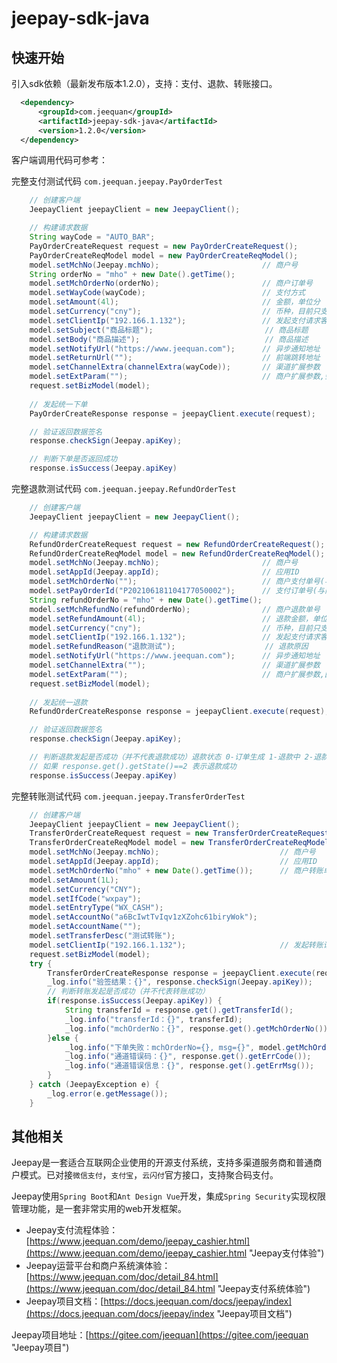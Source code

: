 # jeepay-sdk-java

## 快速开始

引入sdk依赖（最新发布版本1.2.0），支持：支付、退款、转账接口。

```xml
  <dependency>
      <groupId>com.jeequan</groupId>
      <artifactId>jeepay-sdk-java</artifactId>
      <version>1.2.0</version>
  </dependency>
```

客户端调用代码可参考：

完整支付测试代码 `com.jeequan.jeepay.PayOrderTest`

```java
    // 创建客户端
    JeepayClient jeepayClient = new JeepayClient();

    // 构建请求数据
    String wayCode = "AUTO_BAR";
    PayOrderCreateRequest request = new PayOrderCreateRequest();
    PayOrderCreateReqModel model = new PayOrderCreateReqModel();
    model.setMchNo(Jeepay.mchNo);                       // 商户号
    String orderNo = "mho" + new Date().getTime();
    model.setMchOrderNo(orderNo);                       // 商户订单号
    model.setWayCode(wayCode);                          // 支付方式
    model.setAmount(4l);                                // 金额，单位分
    model.setCurrency("cny");                           // 币种，目前只支持cny
    model.setClientIp("192.166.1.132");                 // 发起支付请求客户端的 IP 地址，格式为 IPV4，如: 127.0.0.1
    model.setSubject("商品标题");                         // 商品标题
    model.setBody("商品描述");                            // 商品描述
    model.setNotifyUrl("https://www.jeequan.com");      // 异步通知地址
    model.setReturnUrl("");                             // 前端跳转地址
    model.setChannelExtra(channelExtra(wayCode));       // 渠道扩展参数
    model.setExtParam("");                              // 商户扩展参数,会掉时原样返回
    request.setBizModel(model);
    
    // 发起统一下单
    PayOrderCreateResponse response = jeepayClient.execute(request);

    // 验证返回数据签名
    response.checkSign(Jeepay.apiKey);

    // 判断下单是否返回成功
    response.isSuccess(Jeepay.apiKey)
```

完整退款测试代码 `com.jeequan.jeepay.RefundOrderTest`

```java
    // 创建客户端
    JeepayClient jeepayClient = new JeepayClient();

    // 构建请求数据
    RefundOrderCreateRequest request = new RefundOrderCreateRequest();
    RefundOrderCreateReqModel model = new RefundOrderCreateReqModel();
    model.setMchNo(Jeepay.mchNo);                       // 商户号
    model.setAppId(Jeepay.appId);                       // 应用ID
    model.setMchOrderNo("");                            // 商户支付单号(与支付订单号二者传一)
    model.setPayOrderId("P202106181104177050002");      // 支付订单号(与商户支付单号二者传一)
    String refundOrderNo = "mho" + new Date().getTime();
    model.setMchRefundNo(refundOrderNo);                // 商户退款单号
    model.setRefundAmount(4l);                          // 退款金额，单位分
    model.setCurrency("cny");                           // 币种，目前只支持cny
    model.setClientIp("192.166.1.132");                 // 发起支付请求客户端的 IP 地址，格式为 IPV4，如: 127.0.0.1
    model.setRefundReason("退款测试");                    // 退款原因
    model.setNotifyUrl("https://www.jeequan.com");      // 异步通知地址
    model.setChannelExtra("");                          // 渠道扩展参数
    model.setExtParam("");                              // 商户扩展参数,回调时原样返回
    request.setBizModel(model);
    
    // 发起统一退款
    RefundOrderCreateResponse response = jeepayClient.execute(request);

    // 验证返回数据签名
    response.checkSign(Jeepay.apiKey);

    // 判断退款发起是否成功（并不代表退款成功）退款状态 0-订单生成 1-退款中 2-退款成功 3-退款失败 4-退款关闭
    // 如果 response.get().getState()==2 表示退款成功
    response.isSuccess(Jeepay.apiKey)
```

完整转账测试代码 `com.jeequan.jeepay.TransferOrderTest`

```java
    // 创建客户端
    JeepayClient jeepayClient = new JeepayClient();
    TransferOrderCreateRequest request = new TransferOrderCreateRequest();
    TransferOrderCreateReqModel model = new TransferOrderCreateReqModel();
    model.setMchNo(Jeepay.mchNo);                           // 商户号
    model.setAppId(Jeepay.appId);                           // 应用ID
    model.setMchOrderNo("mho" + new Date().getTime());      // 商户转账单号
    model.setAmount(1L);
    model.setCurrency("CNY");
    model.setIfCode("wxpay");
    model.setEntryType("WX_CASH");
    model.setAccountNo("a6BcIwtTvIqv1zXZohc61biryWok");
    model.setAccountName("");
    model.setTransferDesc("测试转账");
    model.setClientIp("192.166.1.132");                     // 发起转账请求客户端的IP地址
    request.setBizModel(model);
    try {
        TransferOrderCreateResponse response = jeepayClient.execute(request);
        _log.info("验签结果：{}", response.checkSign(Jeepay.apiKey));
        // 判断转账发起是否成功（并不代表转账成功）
        if(response.isSuccess(Jeepay.apiKey)) {
            String transferId = response.get().getTransferId();
            _log.info("transferId：{}", transferId);
            _log.info("mchOrderNo：{}", response.get().getMchOrderNo());
        }else {
            _log.info("下单失败：mchOrderNo={}, msg={}", model.getMchOrderNo(), response.getMsg());
            _log.info("通道错误码：{}", response.get().getErrCode());
            _log.info("通道错误信息：{}", response.get().getErrMsg());
        }
    } catch (JeepayException e) {
        _log.error(e.getMessage());
    }
```

## 其他相关

Jeepay是一套适合互联网企业使用的开源支付系统，支持多渠道服务商和普通商户模式。已对接`微信支付`，`支付宝`，`云闪付`官方接口，支持聚合码支付。

Jeepay使用`Spring Boot`和`Ant Design Vue`开发，集成`Spring Security`实现权限管理功能，是一套非常实用的web开发框架。

- Jeepay支付流程体验：[https://www.jeequan.com/demo/jeepay_cashier.html](https://www.jeequan.com/demo/jeepay_cashier.html "Jeepay支付体验")
- Jeepay运营平台和商户系统演体验：[https://www.jeequan.com/doc/detail_84.html](https://www.jeequan.com/doc/detail_84.html "Jeepay支付系统体验")
- Jeepay项目文档：[https://docs.jeequan.com/docs/jeepay/index](https://docs.jeequan.com/docs/jeepay/index "Jeepay项目文档")

Jeepay项目地址：[https://gitee.com/jeequan](https://gitee.com/jeequan "Jeepay项目")
